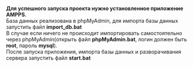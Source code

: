 **Для успешного запуска проекта нужно установленное приложение AMPPS.** <br />
База данных реализована в phpMyAdmin, для импорта базы данных запустить файл **import_db.bat** <br />
В случае если ничего не происходит импортировать самостоятельно через phpMyAdmin(открыть файл **phpMyAdmin.bat**, логин должен быть **root**, пароль **mysql**). <br />
После запуска приложения, импорта базы данных и разворачивания сервера запустить файл **start.bat**
